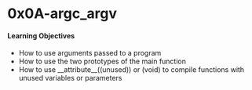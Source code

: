 <h1>0x0A-argc_argv</h1>
<h4>Learning Objectives</h4>
<ul>
<li>How to use arguments passed to a program</li>
<li>How to use the two prototypes of the main function</li>
<li>How to use __attribute__((unused)) or (void) to compile functions with unused variables or parameters</li>
</ul>
